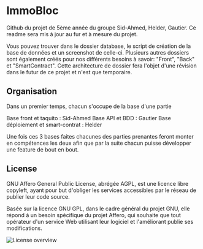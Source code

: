 # ImmoBloc

Github du projet de 5ème année du groupe Sid-Ahmed, Helder, Gautier.
Ce readme sera mis à jour au fur et à mesure du projet.

Vous pouvez trouver dans le dossier database, le script de création de la base de données et un screenshot de celle-ci.
Plusieurs autres dossiers sont également créés pour nos différents besoins à savoir: "Front", "Back" et "SmartContract".
Cette architecture de dossier fera l'objet d'une révision dans le futur de ce projet et n'est que temporaire.

## Organisation

Dans un premier temps, chacun s'occupe de la base d'une partie

Base front et taquito : Sid-Ahmed
Base API et BDD : Gautier
Base déploiement et smart-contrat : Helder

Une fois ces 3 bases faites chacunes des parties prenantes feront monter en compétences les deux afin que par la suite chacun puisse développer une feature de bout en bout.

## License

GNU Affero General Public License, abrégée AGPL, est une licence libre copyleft, ayant pour but d'obliger les services accessibles par le réseau de publier leur code source.

Basée sur la licence GNU GPL, dans le cadre général du projet GNU, elle répond à un besoin spécifique du projet Affero, qui souhaite que tout opérateur d'un service Web utilisant leur logiciel et l'améliorant publie ses modifications.

![License overview](https://snyk.io/wp-content/uploads/Licenses-image-2048x1202.png)
